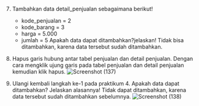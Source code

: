 7. Tambahkan data detail_penjualan sebagaimana berikut!
   - kode_penjualan  = 2
   - kode_barang     = 3
   - harga           = 5.000
   - jumlah          = 5
   Apakah data dapat ditambahkan?jelaskan!
   Tidak bisa ditambahkan, karena data tersebut sudah ditambahkan.

8. Hapus garis hubung antar tabel penjualan dan detail penjualan. Dengan cara mengklik ujung garis pada tabel penjualan dan detail penjualan kemudian klik hapus.
   ![Screenshot (137)](https://github.com/sitimilana/learn-database-phpmyadmin/assets/160199567/36293780-96a1-476f-8a28-aecb925ef74e)

9. Ulangi kembali langkah ke-1 pada praktikum 4. Apakah data dapat ditambahkan? Jelaskan alasannya!
   Tidak dapat ditambahkan, karena data tersebut sudah ditambahkan sebelumnya.
   ![Screenshot (138)](https://github.com/sitimilana/learn-database-phpmyadmin/assets/160199567/0fd1749f-445c-42cf-b577-fce038af3a79)
